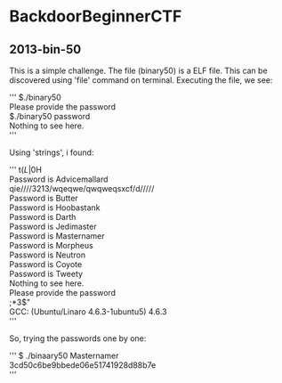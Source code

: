# BackdoorBeginnerCTF

## 2013-bin-50

This is a simple challenge. The file (binary50) is a ELF file. This can be discovered using 'file' command on terminal. 
Executing the file, we see:

'''
$./binary50  
Please provide the password  
$./binary50 password  
Nothing to see here.  
'''

Using 'strings', i found: 

'''
t$(L  
|$0H  
Password is Advicemallard  
qie////3213/wqeqwe/qwqweqsxcf/d/////  
Password is Butter  
Password is Hoobastank  
Password is Darth  
Password is Jedimaster  
Password is Masternamer  
Password is Morpheus  
Password is Neutron  
Password is Coyote  
Password is Tweety  
Nothing to see here.  
Please provide the password   
;*3$"  
GCC: (Ubuntu/Linaro 4.6.3-1ubuntu5) 4.6.3  
'''

So, trying the passwords one by one:

'''
$ ./binaary50 Masternamer  
3cd50c6be9bbede06e51741928d88b7e  
'''

